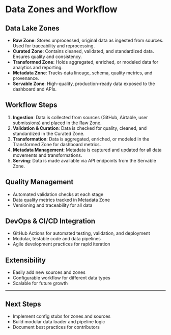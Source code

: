 # Data Zones and Workflow

## Data Lake Zones

- **Raw Zone**: Stores unprocessed, original data as ingested from sources. Used for traceability and reprocessing.
- **Curated Zone**: Contains cleaned, validated, and standardized data. Ensures quality and consistency.
- **Transformed Zone**: Holds aggregated, enriched, or modeled data for analytics and reporting.
- **Metadata Zone**: Tracks data lineage, schema, quality metrics, and provenance.
- **Servable Zone**: High-quality, production-ready data exposed to the dashboard and APIs.

## Workflow Steps

1. **Ingestion**: Data is collected from sources (GitHub, Airtable, user submissions) and placed in the Raw Zone.
2. **Validation & Curation**: Data is checked for quality, cleaned, and standardized in the Curated Zone.
3. **Transformation**: Data is aggregated, enriched, or modeled in the Transformed Zone for dashboard metrics.
4. **Metadata Management**: Metadata is captured and updated for all data movements and transformations.
5. **Serving**: Data is made available via API endpoints from the Servable Zone.

## Quality Management
- Automated validation checks at each stage
- Data quality metrics tracked in Metadata Zone
- Versioning and traceability for all data

## DevOps & CI/CD Integration
- GitHub Actions for automated testing, validation, and deployment
- Modular, testable code and data pipelines
- Agile development practices for rapid iteration

## Extensibility
- Easily add new sources and zones
- Configurable workflow for different data types
- Scalable for future growth

---

## Next Steps
- Implement config stubs for zones and sources
- Build modular data loader and pipeline logic
- Document best practices for contributors
